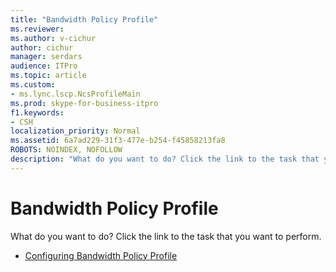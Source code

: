 ```yaml
---
title: "Bandwidth Policy Profile"
ms.reviewer: 
ms.author: v-cichur
author: cichur
manager: serdars
audience: ITPro
ms.topic: article
ms.custom:
- ms.lync.lscp.NcsProfileMain
ms.prod: skype-for-business-itpro
f1.keywords:
- CSH
localization_priority: Normal
ms.assetid: 6a7ad229-31f3-477e-b254-f45858213fa8
ROBOTS: NOINDEX, NOFOLLOW
description: "What do you want to do? Click the link to the task that you want to perform."
---
```


# Bandwidth Policy Profile

What do you want to do? Click the link to the task that you want to perform.

- [Configuring Bandwidth Policy Profile](/previous-versions/office/lync-server-2013/lync-server-2013-creating-or-modifying-bandwidth-policy-profiles)